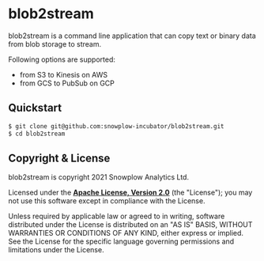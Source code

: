 # blob2stream

blob2stream is a command line application that can copy text or binary data from blob storage to stream.

Following options are supported:
- from S3 to Kinesis on AWS
- from GCS to PubSub on GCP

## Quickstart

 ```bash
 $ git clone git@github.com:snowplow-incubator/blob2stream.git
 $ cd blob2stream
 ```


## Copyright & License
blob2stream is copyright 2021 Snowplow Analytics Ltd.

Licensed under the **[Apache License, Version 2.0][license]** (the "License");
you may not use this software except in compliance with the License.

Unless required by applicable law or agreed to in writing, software
distributed under the License is distributed on an "AS IS" BASIS,
WITHOUT WARRANTIES OR CONDITIONS OF ANY KIND, either express or implied.
See the License for the specific language governing permissions and
limitations under the License.

[license]: http://www.apache.org/licenses/LICENSE-2.0
